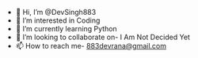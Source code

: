 - 👋 Hi, I’m @DevSingh883
- 👀 I’m interested in Coding
- 🌱 I’m currently learning Python
- 💞️ I’m looking to collaborate on- I Am Not Decided Yet
- 📫 How to reach me- 883devrana@gmail.com


